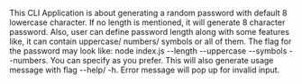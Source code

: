 This CLI Application is about generating a random password with default 8 lowercase character. If no length is mentioned, it will generate 8 character password. Also, user can define password length along with some features like, it can contain uppercase/ numbers/ symbols or all of them. The flag for the password may look like: node index.js --length <length> --uppercase --symbols --numbers. You can specify as you prefer. This will also generate usage message with flag --help/ -h. Error message will pop up for invalid input. 
